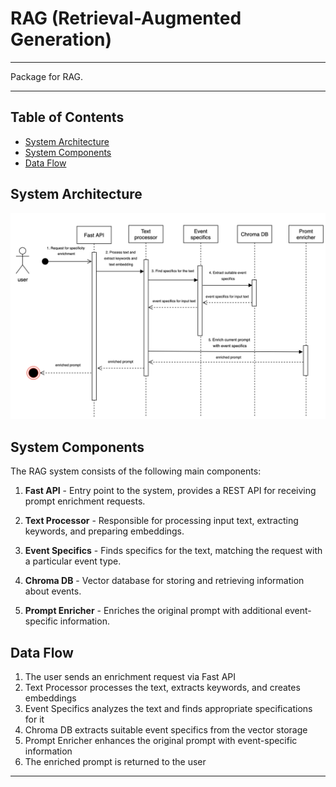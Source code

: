 # RAG (Retrieval-Augmented Generation)

---
Package for RAG.

---
## Table of Contents
- [System Architecture](#system-architecture)
- [System Components](#system-components)
- [Data Flow](#data-flow)

## System Architecture

![RAG Sequence Diagram](docs/rag_sequnce.png)

## System Components

The RAG system consists of the following main components:

1. **Fast API** - Entry point to the system, provides a REST API for receiving prompt enrichment requests.

2. **Text Processor** - Responsible for processing input text, extracting keywords, and preparing embeddings.

3. **Event Specifics** - Finds specifics for the text, matching the request with a particular event type.

4. **Chroma DB** - Vector database for storing and retrieving information about events.

5. **Prompt Enricher** - Enriches the original prompt with additional event-specific information.

## Data Flow

1. The user sends an enrichment request via Fast API
2. Text Processor processes the text, extracts keywords, and creates embeddings
3. Event Specifics analyzes the text and finds appropriate specifications for it
4. Chroma DB extracts suitable event specifics from the vector storage
5. Prompt Enricher enhances the original prompt with event-specific information
6. The enriched prompt is returned to the user

---
